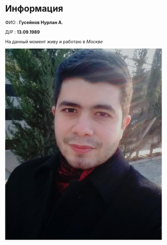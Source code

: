 #  Информация 

ФИО : **Гусейнов Нурлан А.**

Д/Р : **13.09.1989**

На данный момент живу и работаю в _Москве_

<Img src="fotoya.jpg">